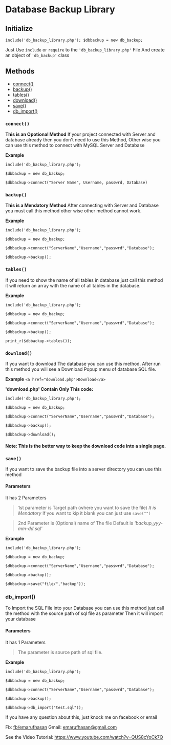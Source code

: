 # Database Backup Library 
## Initialize
`include('db_backup_library.php'); $dbbackup = new db_backup;`

Just Use `include` or `require` to the `'db_backup_library.php'` File
And create an object of `'db_backup'` class


## Methods
	
* [connect()](#connect)
* [backup()](#backup)
* [tables()](#tables)
* [download()](#download)
* [save()](#save)
* [db_import()](#db_import)

### `connect()`
**This is an Opotional Method**
If your project connected with Server and database already then you don't need to use this Method,
Other wise you can use this method to connect with MySQL Server and Database
	
**Example**
	
`include('db_backup_library.php');`
	
`$dbbackup = new db_backup;`
	
`$dbbackup->connect("Server Name", Username, passwrd, Database)`

### `backup()`
**This is a Mendatory Method**
After connecting with Server and Database you must call this method other wise other method cannot work.

**Example**
	
`include('db_backup_library.php');`
	
`$dbbackup = new db_backup;`
	
`$dbbackup->connect("ServerName","Username","passwrd","Database");`
	
`$dbbackup->backup();`

	
### `tables()`
If you need to show the name of all tables in database just call this method it will return an array with the name of all tables in the database.
	
**Example**
	
`include('db_backup_library.php');`
	
`$dbbackup = new db_backup;`
	
`$dbbackup->connect("ServerName","Username","passwrd","Database");`
	
`$dbbackup->backup();`
	
`print_r($dbbackup->tables());`

### `download()`
If you want to download The database you can use this method. After run this method you will see a Download Popup menu of database SQL file.
	
**Example**
`<a href="download.php">Download</a>`
	
**'download.php' Contain Only This code:**
	
`include('db_backup_library.php');`
	
`$dbbackup = new db_backup;`
	
`$dbbackup->connect("ServerName","Username","passwrd","Database");`
	
`$dbbackup->backup();`
	
`$dbbackup->download();`

#### Note: This is the better way to keep the download code into a single page.

### `save()`
If you want to save the backup file into a server directory you can use this method
#### Parameters
It has 2 Parameters
> 1st parameter is Target path (where you want to save the file) *It is Mendatory* If you want to kip it blank you can just use `save("")`
	
> 2nd Parameter is (Optional) name of The file Default is *'backup_yyy-mm-dd.sql'*
	
**Example**
	
`include('db_backup_library.php');`
	
`$dbbackup = new db_backup;`
	
`$dbbackup->connect("ServerName","Username","passwrd","Database");`
	
`$dbbackup->backup();`
	
`$dbbackup->save("file/","backup"));`
### db_import()
To Import the SQL File into your Database you can use this method just call the method with the source path of sql file as parameter Then it will import your database
	
#### Parameters
It has 1 Parameters
> The parameter is source path of sql file.
	
**Example**
	
`include('db_backup_library.php');`
	
`$dbbackup = new db_backup;`
	
`$dbbackup->connect("ServerName","Username","passwrd","Database");`
	
`$dbbackup->backup();`
	
`$dbbackup->db_import("test.sql"));`
	
If you have any question about this, just knock me on facebook or email
	
Fb: [fb/emarufhasan](https://facebook.com/emarufhasan)
Gmail: emarufhasan@gmail.com
	
See the Video Tutorial: https://www.youtube.com/watch?v=QUS8cYoCk7Q
